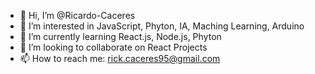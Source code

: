 - 👋 Hi, I’m @Ricardo-Caceres
- 👀 I’m interested in JavaScript, Phyton, IA, Maching Learning, Arduino
- 🌱 I’m currently learning React.js, Node.js, Phyton
- 💞️ I’m looking to collaborate on React Projects
- 📫 How to reach me: rick.caceres95@gmail.com

<!---
Ricardo-Caceres/Ricardo-Caceres is a ✨ special ✨ repository because its `README.md` (this file) appears on your GitHub profile.
You can click the Preview link to take a look at your changes.
--->
